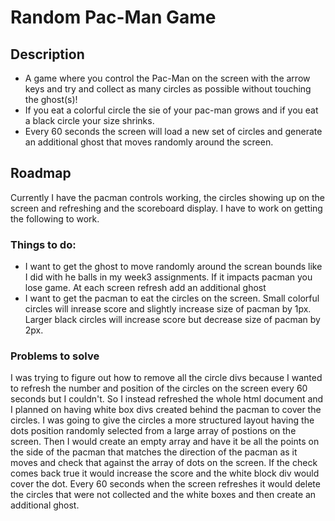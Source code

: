 # Random Pac-Man Game 
## Description 
* A game where you control the Pac-Man on the screen with the arrow keys and try and collect as many circles as possible without touching the ghost(s)!
* If you eat a colorful circle the sie of your pac-man grows and if you eat a black circle your size shrinks. 
* Every 60 seconds the screen will load a new set of circles and generate an additional ghost that moves randomly around the screen.
## Roadmap
Currently I have the pacman controls working, the circles showing up on the screen and refreshing and the scoreboard display. I have to work on getting the following to work.
### Things to do:
* I want to get the ghost to move randomly around the screan bounds like I did with he balls in my week3 assignments. If it impacts pacman you lose game. At each screen refresh add an additional ghost
* I want to get the pacman to eat the circles on the screen. Small colorful circles will inrease score and slightly increase size of pacman by 1px. Larger black circles will increase score but decrease size of pacman by 2px. 
### Problems to solve
I was trying to figure out how to remove all the circle divs because I wanted to refresh the number and position of the circles on the screen every 60 seconds but I couldn't.
So I instead refreshed the whole html document and I planned on having white box divs created behind the pacman to cover the circles. I was going to give the circles a more     structured layout having the dots position randomly selected from a large array of postions on the screen. Then I would create an empty array and have it be all the points on     the side of the pacman that matches the direction of the pacman as it moves and check that against the array of dots on the screen. If the check comes back true it would         increase the score   and the white block div would cover the dot. Every 60 seconds when the screen refreshes it would delete the circles that were not collected and the white     boxes and then create an additional ghost.
